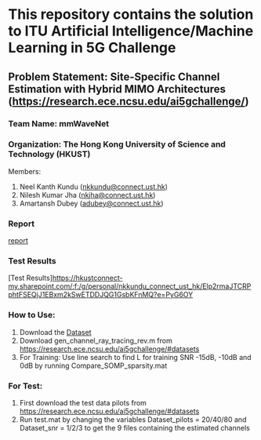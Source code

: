 # This repository contains the solution to ITU Artificial Intelligence/Machine Learning in 5G Challenge
## Problem Statement: Site-Specific Channel Estimation with Hybrid MIMO Architectures (https://research.ece.ncsu.edu/ai5gchallenge/)
### Team Name: mmWaveNet
### Organization: The Hong Kong University of Science and Technology (HKUST)
Members:
1) Neel Kanth Kundu (nkkundu@connect.ust.hk)
2) Nilesh Kumar Jha (nkjha@connect.ust.hk)
3) Amartansh Dubey (adubey@connect.ust.hk)

### Report
[report](https://github.com/jhanilesh96/ITU_ML5G_PHY_NCSU_mmWaveNet/blob/main/AI_5G_Challenge_mmWave_Report_v3.pdf)

### Test Results
[Test Results]https://hkustconnect-my.sharepoint.com/:f:/g/personal/nkkundu_connect_ust_hk/Elp2rmaJTCRPphtFSEQjJ1EBxm2kSwETDDJQG1GsbKFnMQ?e=PyG6OY

### How to Use:
1. Download the [Dataset](https://research.ece.ncsu.edu/ai5gchallenge/#datasets)
1. Download gen_channel_ray_tracing_rev.m from https://research.ece.ncsu.edu/ai5gchallenge/#datasets
1. For Training: Use line search to find L for training SNR -15dB, -10dB and 0dB by running Compare_SOMP_sparsity.mat

### For Test: 
  1. First download the test data pilots from https://research.ece.ncsu.edu/ai5gchallenge/#datasets
  1. Run test.mat by changing the variables Dataset_pilots = 20/40/80  and Dataset_snr = 1/2/3 to get the 9 files containing the estimated channels

